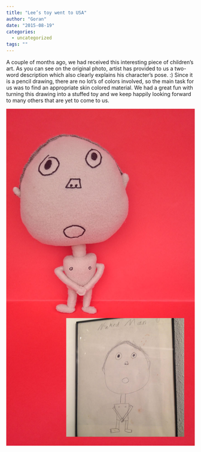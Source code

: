 ```yaml
---
title: "Lee’s toy went to USA"
author: "Goran"
date: "2015-08-19"
categories:
  - uncategorized
tags: ""
---
```


A couple of months ago, we had received this interesting piece of children’s art. As you can see on the original photo, artist has provided to us a two-word description which also clearly explains his character’s pose. :) Since it is a pencil drawing, there are no lot’s of colors involved, so the main task for us was to find an appropriate skin colored material. We had a great fun with turning this drawing into a stuffed toy and we keep happily looking forward to many others that are yet to come to us.

![Lee's Plush Toy](./lee-plush-toy.jpg)
